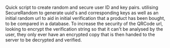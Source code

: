 Quick script to create random and secure user ID and key pairs.
utilising SecureRandom to generate uuid's and corresponding keys as well as an initial random url to aid in initial verification that a product has been bought, to be compared in a database.
To increase the security of the QRCode url, looking to encrypt the verification string so that it can't be analysed by the user, they only ever have an encrypted copy that is then handed to the server to be decrypted and verified.